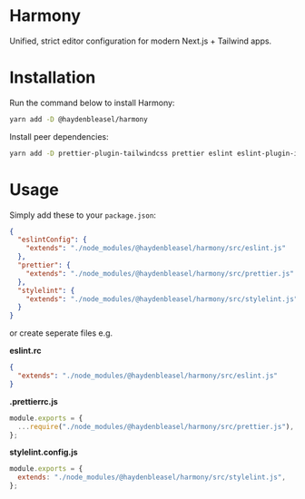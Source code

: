 # Harmony

Unified, strict editor configuration for modern Next.js + Tailwind apps.

# Installation

Run the command below to install Harmony:

```sh
yarn add -D @haydenbleasel/harmony
```

Install peer dependencies:

```sh
yarn add -D prettier-plugin-tailwindcss prettier eslint eslint-plugin-import eslint-plugin-jsx-a11y eslint-plugin-react eslint-plugin-react-hooks @typescript-eslint/eslint-plugin @typescript-eslint/parser stylelint stylelint-prettier
```

# Usage

Simply add these to your `package.json`:

```json
{
  "eslintConfig": {
    "extends": "./node_modules/@haydenbleasel/harmony/src/eslint.js"
  },
  "prettier": {
    "extends": "./node_modules/@haydenbleasel/harmony/src/prettier.js"
  },
  "stylelint": {
    "extends": "./node_modules/@haydenbleasel/harmony/src/stylelint.js"
  }
}
```

or create seperate files e.g.

**eslint.rc**

```json
{
  "extends": "./node_modules/@haydenbleasel/harmony/src/eslint.js"
}
```

**.prettierrc.js**

```js
module.exports = {
  ...require("./node_modules/@haydenbleasel/harmony/src/prettier.js"),
};
```

**stylelint.config.js**

```js
module.exports = {
  extends: "./node_modules/@haydenbleasel/harmony/src/stylelint.js",
};
```
